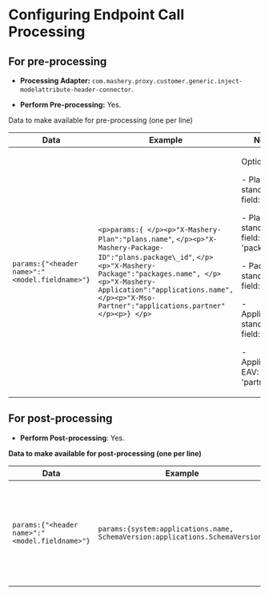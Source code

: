 ﻿---
sidebar_position: 4
---

# Configuring Endpoint Call Processing

<head>
  <meta name="guidename" content="API Management"/>
  <meta name="context" content="GUID-ba19306c-2421-462d-b8b6-c740c98ea47e"/>
</head>

## For pre-processing

- **Processing Adapter:** `com.mashery.proxy.customer.generic.inject-modelattribute-header-connector`. 

- **Perform Pre-processing:** Yes. 

Data to make available for pre-processing (one per line)

|**Data** |**Example** |**Notes** |
| ----- | ---- | --- |
|`params:{"<header name>":"<model.fieldname>"}` |`<p>params:{ </p><p>"X-Mashery-Plan":"plans.name"`, `</p><p>"X-Mashery-Package-ID":"plans.package\_id"`, `</p><p>"X-Mashery-Package":"packages.name", </p><p>"X-Mashery-Application":"applications.name", </p><p>"X-Mso-Partner":"applications.partner" </p><p>} </p>`|<p>Optional. </p><p>- Plans standard field: 'name' </p><p>- Plans standard field: 'package\_id' </p><p>- Packages standard field: 'name' </p><p>- Applications standard field: 'name' </p><p>- Applications EAV: 'partner' </p>|

## For post-processing

- **Perform Post-processing**: Yes. 

**Data to make available for post-processing (one per line)**

|**Data** |**Example** |**Notes** |
| ----- | ---- | --- |
|`params:{"<header name>":"<model.fieldname>"}` | `params:{system:applications.name, SchemaVersion:applications.SchemaVersion}`| <p>Optional. </p><p>- Applications standard field: 'name' </p><p>- Applications EAV: 'SchemaVersion' </p>|